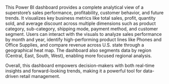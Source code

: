 This Power BI dashboard provides a complete analytical view of a superstore’s sales performance, profitability, customer behavior, and future trends. It visualizes key business metrics like total sales, profit, quantity sold, 
and average discount across multiple dimensions such as product category, sub-category, shipping mode, payment method, and customer segment. Users can interact with the visuals to analyze sales performance by month and year, 
identify high-performing product lines like Phones and Office Supplies, and compare revenue across U.S. state
through a geographical heat map. The dashboard also segments data by region (Central, East, South, West), 
enabling more focused regional analysis.

Overall, this dashboard empowers decision-makers with both real-time insights and forward-looking trends, making it a powerful tool for data-driven retail management.

